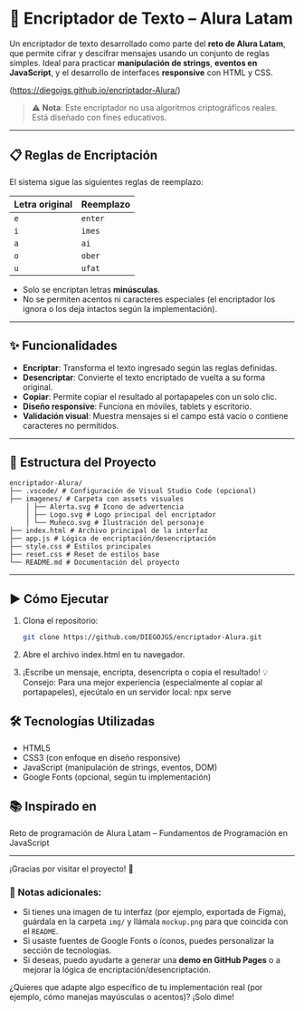 # 🔐 Encriptador de Texto – Alura Latam

Un encriptador de texto desarrollado como parte del **reto de Alura Latam**, que permite cifrar y descifrar mensajes usando un conjunto de reglas simples. Ideal para practicar **manipulación de strings**, **eventos en JavaScript**, y el desarrollo de interfaces **responsive** con HTML y CSS.

(https://diegojgs.github.io/encriptador-Alura/)

> ⚠️ **Nota**: Este encriptador no usa algoritmos criptográficos reales. Está diseñado con fines educativos.

---

## 📋 Reglas de Encriptación

El sistema sigue las siguientes reglas de reemplazo:

| Letra original | Reemplazo |
|----------------|-----------|
| `e`            | `enter`   |
| `i`            | `imes`    |
| `a`            | `ai`      |
| `o`            | `ober`    |
| `u`            | `ufat`    |

- Solo se encriptan letras **minúsculas**.
- No se permiten acentos ni caracteres especiales (el encriptador los ignora o los deja intactos según la implementación).

---

## ✨ Funcionalidades

- **Encriptar**: Transforma el texto ingresado según las reglas definidas.
- **Desencriptar**: Convierte el texto encriptado de vuelta a su forma original.
- **Copiar**: Permite copiar el resultado al portapapeles con un solo clic.
- **Diseño responsive**: Funciona en móviles, tablets y escritorio.
- **Validación visual**: Muestra mensajes si el campo está vacío o contiene caracteres no permitidos.

---

## 📁 Estructura del Proyecto

    encriptador-Alura/
    ├── .vscode/ # Configuración de Visual Studio Code (opcional)
    ├── imagenes/ # Carpeta con assets visuales
        │ ├── Alerta.svg # Icono de advertencia
        │ ├── Logo.svg # Logo principal del encriptador
        │ └── Muñeco.svg # Ilustración del personaje
    ├── index.html # Archivo principal de la interfaz
    ├── app.js # Lógica de encriptación/desencriptación
    ├── style.css # Estilos principales
    ├── reset.css # Reset de estilos base
    └── README.md # Documentación del proyecto

---

## ▶️ Cómo Ejecutar

1. Clona el repositorio:
   ```bash
   git clone https://github.com/DIEGOJGS/encriptador-Alura.git
   
2. Abre el archivo index.html en tu navegador.

3. ¡Escribe un mensaje, encripta, desencripta o copia el resultado!
💡 Consejo: Para una mejor experiencia (especialmente al copiar al portapapeles), ejecútalo en un servidor local:
    npx serve
   
## 🛠️ Tecnologías Utilizadas
- HTML5
- CSS3 (con enfoque en diseño responsive)
- JavaScript (manipulación de strings, eventos, DOM)
- Google Fonts (opcional, según tu implementación)

## 📚 Inspirado en
Reto de programación de Alura Latam – Fundamentos de Programación en JavaScript


---
¡Gracias por visitar el proyecto! 🚀

### 📌 Notas adicionales:

- Si tienes una imagen de tu interfaz (por ejemplo, exportada de Figma), guárdala en la carpeta `img/` y llámala `mockup.png` para que coincida con el `README`.
- Si usaste fuentes de Google Fonts o íconos, puedes personalizar la sección de tecnologías.
- Si deseas, puedo ayudarte a generar una **demo en GitHub Pages** o a mejorar la lógica de encriptación/desencriptación.

¿Quieres que adapte algo específico de tu implementación real (por ejemplo, cómo manejas mayúsculas o acentos)? ¡Solo dime!
